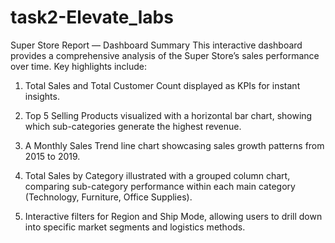 # task2-Elevate_labs

Super Store Report — Dashboard Summary
This interactive dashboard provides a comprehensive analysis of the Super Store’s sales performance over time. 
Key highlights include:

1. Total Sales and Total Customer Count displayed as KPIs for instant insights.

2. Top 5 Selling Products visualized with a horizontal bar chart, showing which sub-categories generate the highest revenue.

3. A Monthly Sales Trend line chart showcasing sales growth patterns from 2015 to 2019.

4. Total Sales by Category illustrated with a grouped column chart, comparing sub-category performance within each main category (Technology, Furniture, Office Supplies).

5. Interactive filters for Region and Ship Mode, allowing users to drill down into specific market segments and logistics methods.

